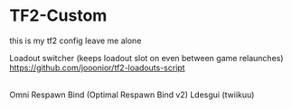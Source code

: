# TF2-Custom
this is my tf2 config leave me alone

Loadout switcher (keeps loadout slot on even between game relaunches)
https://github.com/jooonior/tf2-loadouts-script

<br>
Omni Respawn Bind (Optimal Respawn Bind v2)
Ldesgui (twiikuu)
